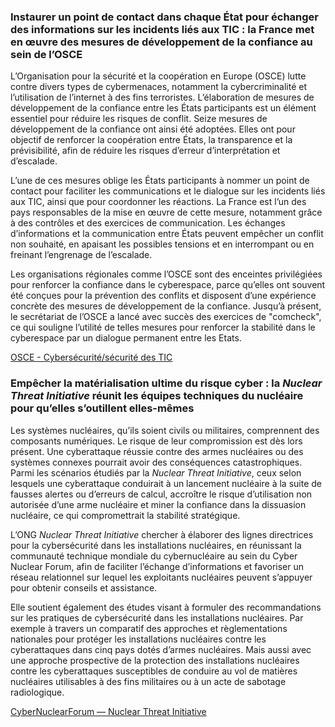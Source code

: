### Instaurer un point de contact dans chaque État pour échanger des informations sur les incidents liés aux TIC : la France met en œuvre des mesures de développement de la confiance au sein de l’OSCE

L’Organisation pour la sécurité et la coopération en Europe (OSCE) lutte contre divers types de cybermenaces, notamment la cybercriminalité et l’utilisation de l’internet à des fins terroristes. L’élaboration de mesures de développement de la confiance entre les États participants est un élément essentiel pour réduire les risques de conflit. Seize mesures de développement de la confiance ont ainsi été adoptées. Elles ont pour objectif de renforcer la coopération entre États, la transparence et la prévisibilité, afin de réduire les risques d’erreur d’interprétation et d’escalade.

L’une de ces mesures oblige les États participants à nommer un point de contact pour faciliter les communications et le dialogue sur les incidents liés aux TIC, ainsi que pour coordonner les réactions. La France est l’un des pays responsables de la mise en œuvre de cette mesure, notamment grâce à des contrôles et des exercices de communication. Les échanges d’informations et la communication entre États peuvent empêcher un conflit non souhaité, en apaisant les possibles tensions et en interrompant ou en freinant l’engrenage de l’escalade.

Les organisations régionales comme l’OSCE sont des enceintes privilégiées pour renforcer la confiance dans le cyberespace, parce qu’elles ont souvent été conçues pour la prévention des conflits et disposent d’une expérience concrète des mesures de développement de la confiance. Jusqu’à présent, le secrétariat de l’OSCE a lancé avec succès des exercices de "comcheck", ce qui souligne l’utilité de telles mesures pour renforcer la stabilité dans le cyberespace par un dialogue permanent entre les Etats.

[OSCE - Cybersécurité/sécurité des TIC](https://www.osce.org/fr/cyber-ict-security)


### Empêcher la matérialisation ultime du risque cyber : la _Nuclear Threat Initiative_ réunit les équipes techniques du nucléaire pour qu’elles s’outillent elles-mêmes

Les systèmes nucléaires, qu’ils soient civils ou militaires, comprennent des composants numériques. Le risque de leur compromission est dès lors présent. Une cyberattaque réussie contre des armes nucléaires ou des systèmes connexes pourrait avoir des conséquences catastrophiques. Parmi les scénarios étudiés par la _Nuclear Threat Initiative_, ceux selon lesquels une cyberattaque conduirait à un lancement nucléaire à la suite de fausses alertes ou d’erreurs de calcul, accroître le risque d’utilisation non autorisée d’une arme nucléaire et miner la confiance dans la dissuasion nucléaire, ce qui compromettrait la stabilité stratégique.

L’ONG _Nuclear Threat Initiative_ chercher à élaborer des lignes directrices pour la cybersécurité dans les installations nucléaires, en réunissant la communauté technique mondiale du cybernucléaire au sein du Cyber Nuclear Forum, afin de faciliter l’échange d’informations et favoriser un réseau relationnel sur lequel les exploitants nucléaires peuvent s’appuyer pour obtenir conseils et assistance.

Elle soutient également des études visant à formuler des recommandations sur les pratiques de cybersécurité dans les installations nucléaires. Par exemple à travers un comparatif des approches et règlementations nationales pour protéger les installations nucléaires contre les cyberattaques dans cinq pays dotés d’armes nucléaires. Mais aussi avec une approche prospective de la protection des installations nucléaires contre les cyberattaques susceptibles de conduire au vol de matières nucléaires utilisables à des fins militaires ou à un acte de sabotage radiologique.

[CyberNuclearForum — Nuclear Threat Initiative](https://www.nti.org/about/projects/addressing-cyber-nuclear-security-threats/)
